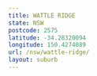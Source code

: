 ```yaml
---
title: WATTLE RIDGE
state: NSW
postcode: 2575
latitude: -34.28320094
longitude: 150.4274089
url: /nsw/wattle-ridge/
layout: suburb
---
```

